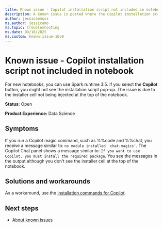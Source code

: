```yaml
---
title: Known issue - Copilot installation script not included in notebook
description: A known issue is posted where the Copilot installation script not included in notebook.
author: jessicammoss
ms.author: jessicamo
ms.topic: troubleshooting  
ms.date: 03/18/2025
ms.custom: known-issue-1059
---
```


# Known issue - Copilot installation script not included in notebook

For new notebooks, you can use Spark runtime 3.5. If you select the **Copilot** button, you might not see the installation script pop-up. The issue is due to the installer cell not being injected at the top of the notebook.

**Status:** Open

**Product Experience:** Data Science

## Symptoms

If you run a Copilot magic command, such as %%code and %%chat, you receive a message similar to: `no module installed 'chat-magics'`. The Copilot Chat panel shows a message similar to: `If you want to use Copilot, you must install the required package`. You see the messages in the output although you don't see the installer cell at the top of the notebook.

## Solutions and workarounds

As a workaround, use the [installation commands for Copilot](/fabric/data-engineering/copilot-notebooks-overview#introduction-to-copilot-for-data-science-and-data-engineering-for-fabric-data-science).

## Next steps

- [About known issues](https://support.fabric.microsoft.com/known-issues)
